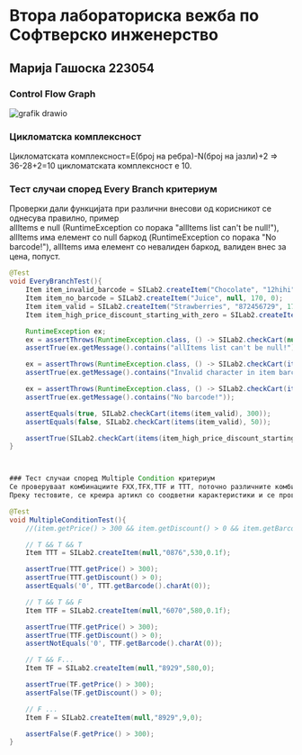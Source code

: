 
# Втора лабораториска вежба по Софтверско инженерство
## Марија Гашоска 223054
### Control Flow Graph
![grafik drawio](https://github.com/macagaso/SI_2024_lab2_223054/assets/139007935/bdcfe31d-6c94-4c50-836c-cb99967b7fad)
### Цикломатска комплексност
Цикломатската комплексност=E(број на ребра)-N(број на јазли)+2 => 36-28+2=10 цикломатската комплексност е 10.
### Тест случаи според Every Branch критериум
Проверки дали функцијата при различни внесови од корисникот се однесува правилно, пример  
allItems е null (RuntimeException со порака "allItems list can't be null!"), 
allItems има елемент со null баркод (RuntimeException со порака "No barcode!"),
allItems има елемент со невалиден баркод, валиден внес за цена, попуст.

```java
@Test
void EveryBranchTest(){
    Item item_invalid_barcode = SILab2.createItem("Chocolate", "12hihi", 170, 0);
    Item item_no_barcode = SILab2.createItem("Juice", null, 170, 0);
    Item item_valid = SILab2.createItem("Strawberries", "872456729", 170, 0);
    Item item_high_price_discount_starting_with_zero = SILab2.createItem("Bread", "012445789", 550, 0.1f);

    RuntimeException ex;
    ex = assertThrows(RuntimeException.class, () -> SILab2.checkCart(null, 0));
    assertTrue(ex.getMessage().contains("allItems list can't be null!"));

    ex = assertThrows(RuntimeException.class, () -> SILab2.checkCart(items(item_invalid_barcode), 0));
    assertTrue(ex.getMessage().contains("Invalid character in item barcode!"));

    ex = assertThrows(RuntimeException.class, () -> SILab2.checkCart(items(item_no_barcode), 0));
    assertTrue(ex.getMessage().contains("No barcode!"));

    assertEquals(true, SILab2.checkCart(items(item_valid), 300));
    assertEquals(false, SILab2.checkCart(items(item_valid), 50));

    assertTrue(SILab2.checkCart(items(item_high_price_discount_starting_with_zero), 1000));
}



### Тест случаи според Multiple Condition критериум
Се проверуваат комбинациите FXX,TFX,TTF и TTT, поточно различните комбинации на услови што се проверуваат во функцијата.
Преку тестовите, се креира артикл со соодветни карактеристики и се проверува дали функцијата враќа соодветен резултат во зависност од состојбата на артиклот.

@Test
void MultipleConditionTest(){
    //(item.getPrice() > 300 && item.getDiscount() > 0 && item.getBarcode().charAt(0) == '0')

    // T && T && T
    Item TTT = SILab2.createItem(null,"0876",530,0.1f);

    assertTrue(TTT.getPrice() > 300);
    assertTrue(TTT.getDiscount() > 0);
    assertEquals('0', TTT.getBarcode().charAt(0));

    // T && T && F
    Item TTF = SILab2.createItem(null,"6070",580,0.1f);

    assertTrue(TTF.getPrice() > 300);
    assertTrue(TTF.getDiscount() > 0);
    assertNotEquals('0', TTF.getBarcode().charAt(0));

    // T && F...
    Item TF = SILab2.createItem(null,"8929",580,0);

    assertTrue(TF.getPrice() > 300);
    assertFalse(TF.getDiscount() > 0);

    // F ...
    Item F = SILab2.createItem(null,"8929",9,0);

    assertFalse(F.getPrice() > 300);
}


